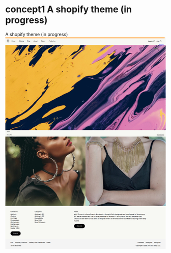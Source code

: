 # concept1 A shopify theme (in progress)
A shopify theme (in progress)
![GitHub Logo](https://raw.githubusercontent.com/elishaolade/concept1/master/assets/Screenshot_2020-09-24%20AttackDemo.jpg)
